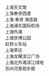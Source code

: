 上海天文馆  
上海奉贤西渡  
上海 奉贤 海佳路  
上海浦东国际机场  
上海外滩  
上海世博公园  
虹桥火车站  
上海莘庄  
上海龙耀滨江广场  
上海北外滩滨江绿地  
苏州河景观步廊  

